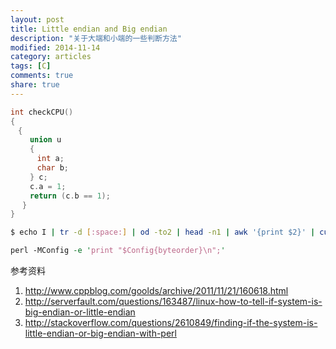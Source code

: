 ```yaml
---
layout: post
title: Little endian and Big endian
description: "关于大端和小端的一些判断方法"
modified: 2014-11-14
category: articles
tags: [C]
comments: true
share: true
---
```


~~~ c
int checkCPU()
{
　{
　　 union u
　　 {
　　　 int a;
　　　 char b;
　　 } c;
　　 c.a = 1;
　　 return (c.b == 1);
　 }
}
~~~

~~~ bash
$ echo I | tr -d [:space:] | od -to2 | head -n1 | awk '{print $2}' | cut -c6
~~~

~~~ perl
perl -MConfig -e 'print "$Config{byteorder}\n";'
~~~

参考资料

1. http://www.cppblog.com/goolds/archive/2011/11/21/160618.html
1. http://serverfault.com/questions/163487/linux-how-to-tell-if-system-is-big-endian-or-little-endian
1. http://stackoverflow.com/questions/2610849/finding-if-the-system-is-little-endian-or-big-endian-with-perl
